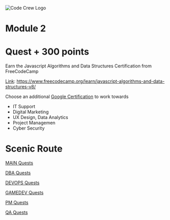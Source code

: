 ![Code Crew Logo](/Imgs/codecrewlogo.png  "image_tooltip")

# Module 2

# Quest + 300 points

Earn the Javascript Algorithms and Data Structures Certification from FreeCodeCamp 

[Link](https://www.freecodecamp.org/learn/javascript-algorithms-and-data-structures-v8/): 
https://www.freecodecamp.org/learn/javascript-algorithms-and-data-structures-v8/

Choose an additional [Google Certification](https://grow.google/certificates/) to work towards 
- IT Support
- Digital Marketing
- UX Design, Data Analytics
- Project Managemen
- Cyber Security

# Scenic Route

[MAIN Quests](/Side_Quests/Module_2/MAIN/)

[DBA Quests](/Side_Quests/Module_2/DBA/)

[DEVOPS Quests](/Side_Quests/Module_2/DEVOPS/)

[GAMEDEV Quests](/Side_Quests/Module_2/GAMEDEV/)

[PM Quests](/Side_Quests/Module_2/PM/)

[QA Quests](/Side_Quests/Module_2/QA/)
